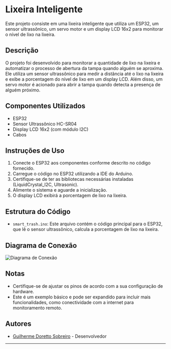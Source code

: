 # Lixeira Inteligente

Este projeto consiste em uma lixeira inteligente que utiliza um ESP32, um sensor ultrassônico, um servo motor e um display LCD 16x2 para monitorar o nível de lixo na lixeira.

## Descrição

O projeto foi desenvolvido para monitorar a quantidade de lixo na lixeira e automatizar o processo de abertura da tampa quando alguém se aproxima. Ele utiliza um sensor ultrassônico para medir a distância até o lixo na lixeira e exibe a porcentagem do nível de lixo em um display LCD. Além disso, um servo motor é acionado para abrir a tampa quando detecta a presença de alguém próximo.

## Componentes Utilizados

- ESP32
- Sensor Ultrassônico HC-SR04
- Display LCD 16x2 (com módulo I2C)
- Cabos

## Instruções de Uso

1. Conecte o ESP32 aos componentes conforme descrito no código fornecido.
2. Carregue o código no ESP32 utilizando a IDE do Arduino.
3. Certifique-se de ter as bibliotecas necessárias instaladas (LiquidCrystal_I2C, Ultrasonic).
4. Alimente o sistema e aguarde a inicialização.
5. O display LCD exibirá a porcentagem de lixo na lixeira.


## Estrutura do Código

- `smart_trash.ino`: Este arquivo contém o código principal para o ESP32, que lê o sensor ultrassônico, calcula a porcentagem de lixo na lixeira.

## Diagrama de Conexão

![Diagrama de Conexão](![image](https://github.com/guidxs/Smart-Trash/assets/126616600/c4c219fe-f339-422f-9399-65ec92d34797)
)

## Notas

- Certifique-se de ajustar os pinos de acordo com a sua configuração de hardware.
- Este é um exemplo básico e pode ser expandido para incluir mais funcionalidades, como conectividade com a internet para monitoramento remoto.

## Autores

- [Guilherme Doretto Sobreiro](github.com/guidxs) - Desenvolvedor

---

